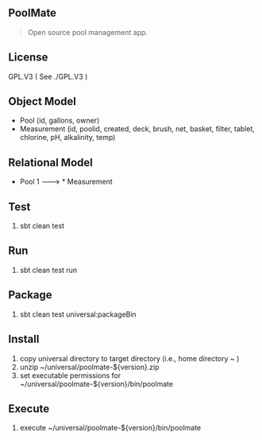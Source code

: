 PoolMate
--------
>Open source pool management app.

License
-------
GPL.V3 ( See ./GPL.V3 )

Object Model
------------
* Pool (id, gallons, owner)
* Measurement (id, poolid, created, deck, brush, net, basket, filter, tablet, chlorine, pH, alkalinity, temp)

Relational Model
----------------
* Pool 1 ---> * Measurement

Test
----
1. sbt clean test

Run
---
1. sbt clean test run

Package
-------
1. sbt clean test universal:packageBin

Install
-------
1. copy universal directory to target directory (i.e., home directory ~ )
2. unzip ~/universal/poolmate-${version}.zip
3. set executable permissions for ~/universal/poolmate-${version}/bin/poolmate

Execute
-------
1. execute ~/universal/poolmate-${version}/bin/poolmate